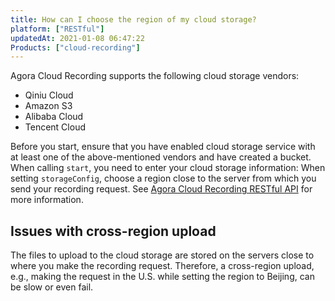 ```yaml
---
title: How can I choose the region of my cloud storage?
platform: ["RESTful"]
updatedAt: 2021-01-08 06:47:22
Products: ["cloud-recording"]
---
```

Agora Cloud Recording supports the following cloud storage vendors:

- Qiniu Cloud
- Amazon S3
- Alibaba Cloud
- Tencent Cloud

Before you start, ensure that you have enabled cloud storage service with at least one of the above-mentioned vendors and have created a bucket. When calling `start`, you need to enter your cloud storage information: When setting `storageConfig`, choose a region close to the server from which you send your recording request. See [Agora Cloud Recording RESTful API](/en/cloud-recording/cloud_recording_api_rest#storageConfig) for more information.

## Issues with cross-region upload

The files to upload to the cloud storage are stored on the servers close to where you make the recording request. Therefore, a cross-region upload, e.g., making the request in the U.S. while setting the region to Beijing, can be slow or even fail.